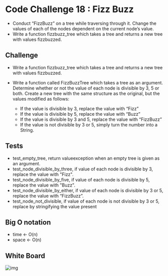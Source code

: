 # Code Challenge 18 : Fizz Buzz
* Conduct “FizzBuzz” on a tree while traversing through it. Change the values of each of the nodes dependent on the current node’s value.
* Write a function fizzbuzz_tree which takes a tree and returns a new tree with values fizzbuzzed.

## Challenge
* Write a function fizzbuzz_tree which takes a tree and returns a new tree with values fizzbuzzed.
* Write a function called FizzBuzzTree which takes a tree as an argument. Determine whether or not the value of each node is divisible by 3, 5 or both. Create a new tree with the same structure as the original, but the values modified as follows:

  * If the value is divisible by 3, replace the value with “Fizz”
  * If the value is divisible by 5, replace the value with “Buzz”
  * If the value is divisible by 3 and 5, replace the value with “FizzBuzz”
  * If the value is not divisible by 3 or 5, simply turn the number into a String.

## Tests
  * test_empty_tree, return valueexception when an empty tree is given as an argument.
  * test_node_divisible_by_three, if value of each node is divisible by 3, replace the value with "Fizz".
  * test_node_divisible_by_five, if value of each node is divisible by 5, replace the value with "Buzz".
  * test_node_divisible_by_either, if value of each node is divisible by 3 or 5, replace the value with “FizzBuzz”.
  * test_node_not_divisible, if value of each node is not divisible by 3 or 5, replace by stringifying the value present

## Big O notation
* time <- O(n)
* space <- O(n)

## White Board 
![img]()